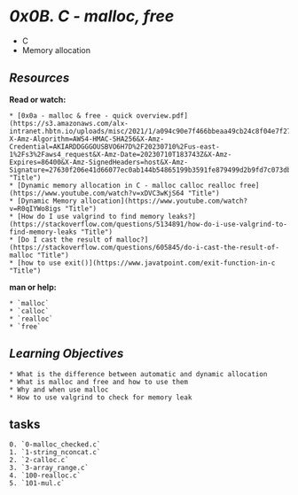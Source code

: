 # _0x0B. C - malloc, free_
* C
* Memory allocation

## _Resources_

__Read or watch:__

	* [0x0a - malloc & free - quick overview.pdf](https://s3.amazonaws.com/alx-intranet.hbtn.io/uploads/misc/2021/1/a094c90e7f466bbeaa49cb24c8f04e7f27aaad41.pdf?X-Amz-Algorithm=AWS4-HMAC-SHA256&X-Amz-Credential=AKIARDDGGGOUSBVO6H7D%2F20230710%2Fus-east-1%2Fs3%2Faws4_request&X-Amz-Date=20230710T183743Z&X-Amz-Expires=86400&X-Amz-SignedHeaders=host&X-Amz-Signature=27630f206e41d66077ec0ab144b54865199b3591fe879499d2b9fd7c073dbf72 "Title")
	* [Dynamic memory allocation in C - malloc calloc realloc free](https://www.youtube.com/watch?v=xDVC3wKjS64 "Title")
	* [Dynamic Memory allocation](https://www.youtube.com/watch?v=R0qIYWo8igs "Title")
	* [How do I use valgrind to find memory leaks?](https://stackoverflow.com/questions/5134891/how-do-i-use-valgrind-to-find-memory-leaks "Title")
	* [Do I cast the result of malloc?](https://stackoverflow.com/questions/605845/do-i-cast-the-result-of-malloc "Title")
	* [how to use exit()](https://www.javatpoint.com/exit-function-in-c "Title")

__man or help:__

	* `malloc`
	* `calloc`
	* `realloc`
	* `free`

## _Learning Objectives_


	* What is the difference between automatic and dynamic allocation
	* What is malloc and free and how to use them
	* Why and when use malloc
	* How to use valgrind to check for memory leak

## __tasks__

	0. `0-malloc_checked.c`
	1. `1-string_nconcat.c`
	2. `2-calloc.c`
	3. `3-array_range.c`
	4. `100-realloc.c`
	5. `101-mul.c`
